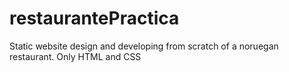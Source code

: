 # restaurantePractica
Static website design and developing from scratch of a noruegan restaurant. Only HTML and CSS
